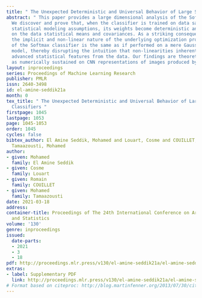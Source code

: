 ```yaml
---
title: " The Unexpected Deterministic and Universal Behavior of Large Softmax Classifiers "
abstract: " This paper provides a large dimensional analysis of the Softmax classifier.
  We discover and prove that, when the classifier is trained on data satisfying loose
  statistical modeling assumptions, its weights become deterministic and solely depend
  on the data statistical means and covariances. As a striking consequence, despite
  the implicit and non-linear nature of the underlying optimization problem, the performance
  of the Softmax classifier is the same as if performed on a mere Gaussian mixture
  model, thereby disrupting the intuition that non-linearities inherently extract
  advanced statistical features from the data. Our findings are theoretically as well
  as numerically sustained on CNN representations of images produced by GANs. "
layout: inproceedings
series: Proceedings of Machine Learning Research
publisher: PMLR
issn: 2640-3498
id: el-amine-seddik21a
month: 0
tex_title: " The Unexpected Deterministic and Universal Behavior of Large Softmax
  Classifiers "
firstpage: 1045
lastpage: 1053
page: 1045-1053
order: 1045
cycles: false
bibtex_author: El Amine Seddik, Mohamed and Louart, Cosme and COUILLET, Romain and
  Tamaazousti, Mohamed
author:
- given: Mohamed
  family: El Amine Seddik
- given: Cosme
  family: Louart
- given: Romain
  family: COUILLET
- given: Mohamed
  family: Tamaazousti
date: 2021-03-18
address:
container-title: Proceedings of The 24th International Conference on Artificial Intelligence
  and Statistics
volume: '130'
genre: inproceedings
issued:
  date-parts:
  - 2021
  - 3
  - 18
pdf: http://proceedings.mlr.press/v130/el-amine-seddik21a/el-amine-seddik21a.pdf
extras:
- label: Supplementary PDF
  link: http://proceedings.mlr.press/v130/el-amine-seddik21a/el-amine-seddik21a-supp.pdf
# Format based on citeproc: http://blog.martinfenner.org/2013/07/30/citeproc-yaml-for-bibliographies/
---
```

